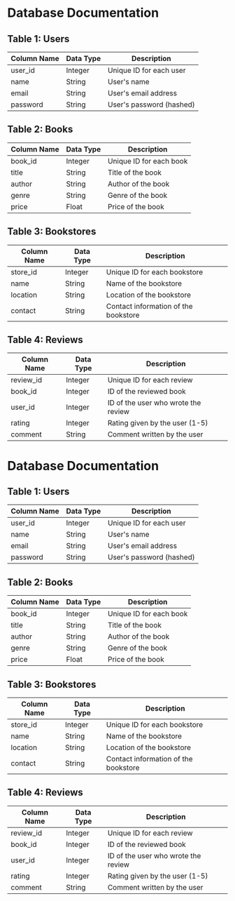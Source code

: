 # Database Documentation

## Table 1: Users

| Column Name | Data Type | Description |
|-------------|----------|-------------|
| user_id     | Integer  | Unique ID for each user |
| name        | String   | User's name |
| email       | String   | User's email address |
| password    | String   | User's password (hashed) |

## Table 2: Books

| Column Name | Data Type | Description |
|-------------|----------|-------------|
| book_id     | Integer  | Unique ID for each book |
| title       | String   | Title of the book |
| author      | String   | Author of the book |
| genre       | String   | Genre of the book |
| price       | Float    | Price of the book |

## Table 3: Bookstores

| Column Name | Data Type | Description |
|-------------|----------|-------------|
| store_id    | Integer  | Unique ID for each bookstore |
| name        | String   | Name of the bookstore |
| location    | String   | Location of the bookstore |
| contact     | String   | Contact information of the bookstore |

## Table 4: Reviews

| Column Name | Data Type | Description |
|-------------|----------|-------------|
| review_id   | Integer  | Unique ID for each review |
| book_id     | Integer  | ID of the reviewed book |
| user_id     | Integer  | ID of the user who wrote the review |
| rating      | Integer  | Rating given by the user (1-5) |
| comment     | String   | Comment written by the user |
# Database Documentation

## Table 1: Users

| Column Name | Data Type | Description |
|-------------|----------|-------------|
| user_id     | Integer  | Unique ID for each user |
| name        | String   | User's name |
| email       | String   | User's email address |
| password    | String   | User's password (hashed) |

## Table 2: Books

| Column Name | Data Type | Description |
|-------------|----------|-------------|
| book_id     | Integer  | Unique ID for each book |
| title       | String   | Title of the book |
| author      | String   | Author of the book |
| genre       | String   | Genre of the book |
| price       | Float    | Price of the book |

## Table 3: Bookstores

| Column Name | Data Type | Description |
|-------------|----------|-------------|
| store_id    | Integer  | Unique ID for each bookstore |
| name        | String   | Name of the bookstore |
| location    | String   | Location of the bookstore |
| contact     | String   | Contact information of the bookstore |

## Table 4: Reviews

| Column Name | Data Type | Description |
|-------------|----------|-------------|
| review_id   | Integer  | Unique ID for each review |
| book_id     | Integer  | ID of the reviewed book |
| user_id     | Integer  | ID of the user who wrote the review |
| rating      | Integer  | Rating given by the user (1-5) |
| comment     | String   | Comment written by the user |
